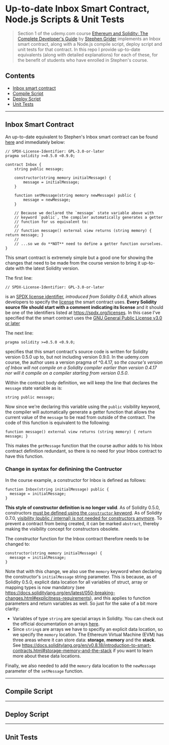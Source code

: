 # Up-to-date Inbox Smart Contract, Node.js Scripts & Unit Tests

> Section 1 of the udemy.com course [Ethereum and Solidity: The Complete Developer's Guide](https://www.udemy.com/course/ethereum-and-solidity-the-complete-developers-guide/) by [Stephen Grider](https://www.udemy.com/user/sgslo/) implements an Inbox smart contract, along with a Node.js compile script, deploy script and unit tests for that contract. In this repo I provide up-to-date equivalents (along with detailed explanations) for each of these, for the benefit of students who have enrolled in Stephen's course.

## Contents

- [Inbox smart contract](#inbox-smart-contract)
- [Compile Script](#compile-script)
- [Deploy Script](#deploy-script)
- [Unit Tests](#unit-tests)

<p align="center"><hr /></p>

## Inbox Smart Contract

An up-to-date equivalent to Stephen's Inbox smart contract can be found [here](./contracts/Inbox.sol) and immediately below:

```solidity
// SPDX-License-Identifier: GPL-3.0-or-later
pragma solidity >=0.5.0 <0.9.0;

contract Inbox {
    string public message;

    constructor(string memory initialMessage) {
        message = initialMessage;
    }

    function setMessage(string memory newMessage) public {
        message = newMessage;
    }

    // Because we declared the `message` state variable above with
    // keyword `public`, the compiler automatically generates a getter
    // function for us equivalent to:
    //
    // function message() external view returns (string memory) { return message; }
    //
    // ...so we do **NOT** need to define a getter function ourselves.
}
```

This smart contract is extremely simple but a good one for showing the changes that need to be made from the course version to bring it up-to-date with the latest Solidity version.

The first line:

```solidity
// SPDX-License-Identifier: GPL-3.0-or-later
```

is an [SPDX license identifier](https://docs.soliditylang.org/en/v0.6.8/layout-of-source-files.html?highlight=spdx#spdx-license-identifier), _introduced from Solidity 0.6.8_, which allows developers to specify the [license](https://spdx.org/licenses) the smart contract uses. **Every Solidity source file should start with a comment indicating its license** and it should be one of the identifiers listed at https://spdx.org/licenses. In this case I've specified that the smart contract uses the [GNU General Public License v3.0 or later](https://spdx.org/licenses/GPL-3.0-or-later.html)

The next line:

```solidity
pragma solidity >=0.5.0 <0.9.0;
```

specifies that this smart contract's source code is written for Solidity version 0.5.0 up to, but not including version 0.9.0. In the udemy.com course, the author uses a version pragma of ^0.4.17, so _the course's version of Inbox will not compile on a Solidity compiler earlier than version 0.4.17 nor will it compile on a compiler starting from version 0.5.0_.

Within the contract body definition, we will keep the line that declares the `message` state variable as is:

```solidity
string public message;
```

Now since we're declaring this variable using the `public` visibility keyword, the compiler will automatically generate a getter function that allows the current value of the `message` to be read from outside of the contract. The code of this function is equivalent to the following:

```solidity
function message() external view returns (string memory) { return message; }
```

This makes the `getMessage` function that the course author adds to his Inbox contract definition redundant, so there is no need for your Inbox contract to have this function.

### Change in syntax for definining the Contructor

In the course example, a constructor for Inbox is defined as follows:

```solidity
function Inbox(string initialMessage) public {
  message = initialMessage;
}
```

**This style of constructor definition is no longer valid**. As of Solidity 0.5.0, constructors [must be defined using the `constructor` keyword](https://docs.soliditylang.org/en/latest/050-breaking-changes.html#constructors). As of Solidity 0.7.0, [visibility (public / internal) is not needed for constructors anymore](https://docs.soliditylang.org/en/latest/050-breaking-changes.html#constructors). To prevent a contract from being created, it can be marked `abstract`, thereby making the visibility concept for constructors obsolete.

The constructor function for the Inbox contract therefore needs to be changed to:

```solidity
constructor(string memory initialMessage) {
  message = initialMessage;
}
```

Note that with this change, we also use the `memory` keyword when declaring the constructor's `initialMessage` string parameter. This is because, as of Solidity 0.5.0, explicit data location for all variables of struct, array or mapping types is now mandatory (see https://docs.soliditylang.org/en/latest/050-breaking-changes.html#explicitness-requirements), and this applies to function parameters and return variables as well. So just for the sake of a bit more clarity:

- Variables of type `string` are special arrays in Solidity. You can check out the official documentation on arrays [here](https://docs.soliditylang.org/en/v0.8.18/types.html#arrays).
- Since `string`s are arrays we have to specifiy an explicit data location, so we specify the `memory` location. The Ethereum Virtual Machine (EVM) has three areas where it can store data: **storage**, **memory** and the **stack**. See https://docs.soliditylang.org/en/v0.8.18/introduction-to-smart-contracts.html#storage-memory-and-the-stack if you want to learn more about these data locations.

Finally, we also needed to add the `memory` data location to the `newMessage` parameter of the `setMessage` function.

<p align="center"><hr /></p>

## Compile Script

<p align="center"><hr /></p>

## Deploy Script

<p align="center"><hr /></p>

## Unit Tests
